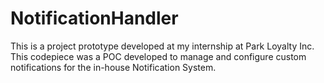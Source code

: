 # NotificationHandler

This is a project prototype developed at my internship at Park Loyalty Inc. This codepiece was a POC developed to manage and configure custom notifications for the in-house Notification System.